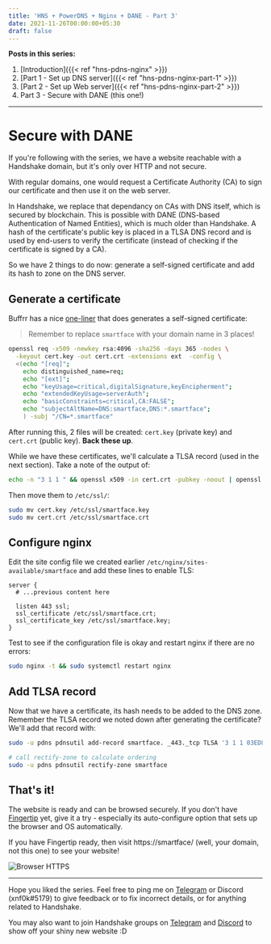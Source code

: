 ```yaml
---
title: 'HNS + PowerDNS + Nginx + DANE - Part 3'
date: 2021-11-26T00:00:00+05:30
draft: false
---
```


**Posts in this series:**

1. [Introduction]({{< ref "hns-pdns-nginx" >}})
2. [Part 1 - Set up DNS server]({{< ref "hns-pdns-nginx-part-1" >}})
3. [Part 2 - Set up Web server]({{< ref "hns-pdns-nginx-part-2" >}})
4. Part 3 - Secure with DANE (this one!)

---

# Secure with DANE

If you're following with the series, we have a website reachable with a
Handshake domain, but it's only over HTTP and not secure.

With regular domains, one would request a Certificate Authority (CA) to sign our
certificate and then use it on the web server.

In Handshake, we replace that dependancy on CAs with DNS itself, which is
secured by blockchain. This is possible with DANE (DNS-based Authentication of
Named Entities), which is much older than Handshake. A hash of the certificate's
public key is placed in a TLSA DNS record and is used by end-users to verify the
certificate (instead of checking if the certificate is signed by a CA).

So we have 2 things to do now: generate a self-signed certificate and add its
hash to zone on the DNS server.

## Generate a certificate

Buffrr has a nice
[one-liner](https://gist.github.com/buffrr/609285c952e9cb28f76da168ef8c2ca6)
that does generates a self-signed certificate:

> Remember to replace `smartface` with your domain name in 3 places!

```sh
openssl req -x509 -newkey rsa:4096 -sha256 -days 365 -nodes \
  -keyout cert.key -out cert.crt -extensions ext  -config \
  <(echo "[req]";
    echo distinguished_name=req;
    echo "[ext]";
    echo "keyUsage=critical,digitalSignature,keyEncipherment";
    echo "extendedKeyUsage=serverAuth";
    echo "basicConstraints=critical,CA:FALSE";
    echo "subjectAltName=DNS:smartface,DNS:*.smartface";
    ) -subj "/CN=*.smartface"
```

After running this, 2 files will be created: `cert.key` (private key) and
`cert.crt` (public key). **Back these up**.

While we have these certificates, we'll calculate a TLSA record (used in the
next section). Take a note of the output of:

```sh
echo -n "3 1 1 " && openssl x509 -in cert.crt -pubkey -noout | openssl pkey -pubin -outform der | openssl dgst -sha256 -binary | xxd  -p -u -c 32
```

Then move them to `/etc/ssl/`:

```sh
sudo mv cert.key /etc/ssl/smartface.key
sudo mv cert.crt /etc/ssl/smartface.crt
```

## Configure nginx

Edit the site config file we created earlier
`/etc/nginx/sites-available/smartface` and add these lines to enable TLS:

```
server {
  # ...previous content here

  listen 443 ssl;
  ssl_certificate /etc/ssl/smartface.crt;
  ssl_certificate_key /etc/ssl/smartface.key;
}
```

Test to see if the configuration file is okay and restart nginx if there are no
errors:

```sh
sudo nginx -t && sudo systemctl restart nginx
```

## Add TLSA record

Now that we have a certificate, its hash needs to be added to the DNS zone.
Remember the TLSA record we noted down after generating the certificate? We'll
add that record with:

```sh
sudo -u pdns pdnsutil add-record smartface. _443._tcp TLSA '3 1 1 03ED84FCD533CD930D46B1D219263BF3EC027F4E927143EE805A43C7422041A9'

# call rectify-zone to calculate ordering
sudo -u pdns pdnsutil rectify-zone smartface
```

## That's it!

The website is ready and can be browsed securely. If you don't have
[Fingertip](https://github.com/imperviousinc/fingertip) yet, give it a try -
especially its auto-configure option that sets up the browser and OS
automatically.

If you have Fingertip ready, then visit https://smartface/ (well, your domain,
not this one) to see your website!

![Browser HTTPS](images/browser_https.png)

---

Hope you liked the series. Feel free to ping me on
[Telegram](https://t.me/rithvikvibhu) or Discord (xnf0k#5179) to give feedback
or to fix incorrect details, or for anything related to Handshake.

You may also want to join Handshake groups on
[Telegram](https://t.me/handshake_hns) and
[Discord](https://handshake.org/discord) to show off your shiny new website :D
